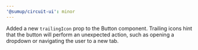 ```yaml
---
'@sumup/circuit-ui': minor
---
```


Added a new `trailingIcon` prop to the Button component. Trailing icons hint that the button will perform an unexpected action, such as opening a dropdown or navigating the user to a new tab.
